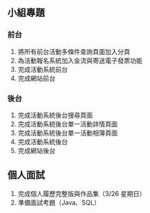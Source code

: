## 小組專題
### 前台
1. 將所有前台活動多條件查詢頁面加入分頁
1. 為活動報名系統加入金流與寄送電子發票功能
1. 完成活動系統前台
1. 完成網站前台

### 後台
1. 完成活動系統後台搜尋頁面
1. 完成活動系統後台單一活動詳情頁面
1. 完成活動系統後台單一活動相簿頁面
1. 完成活動系統後台
1. 完成網站後台

## 個人面試
1. 完成個人履歷完整版與作品集（3/26 星期日）
1. 準備面試考題（Java、SQL）